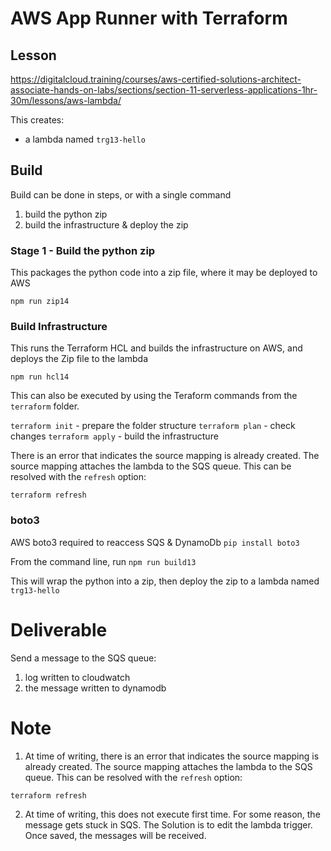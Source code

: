 # AWS App Runner with Terraform

## Lesson

https://digitalcloud.training/courses/aws-certified-solutions-architect-associate-hands-on-labs/sections/section-11-serverless-applications-1hr-30m/lessons/aws-lambda/

This creates:

- a lambda named `trg13-hello`

## Build

Build can be done in steps, or with a single command

1. build the python zip
2. build the infrastructure & deploy the zip

### Stage 1 - Build the python zip

This packages the python code into a zip file, where it may be deployed to AWS

`npm run zip14`

### Build Infrastructure

This runs the Terraform HCL and builds the infrastructure on AWS, and deploys the Zip file to the lambda

`npm run hcl14`

This can also be executed by using the Teraform commands from the `terraform` folder.

`terraform init` - prepare the folder structure
`terraform plan` - check changes
`terraform apply` - build the infrastructure

There is an error that indicates the source mapping is already created. The source mapping attaches the lambda to the SQS queue. This can be resolved with the `refresh` option:

`terraform refresh`

### boto3

AWS boto3 required to reaccess SQS & DynamoDb
`pip install boto3`

From the command line, run `npm run build13`

This will wrap the python into a zip, then deploy the zip to a lambda named `trg13-hello`

# Deliverable

Send a message to the SQS queue:

1. log written to cloudwatch
2. the message written to dynamodb

# Note

1. At time of writing, there is an error that indicates the source mapping is already created. The source mapping attaches the lambda to the SQS queue. This can be resolved with the `refresh` option:

`terraform refresh`

2. At time of writing, this does not execute first time. For some reason, the message gets stuck in SQS. The Solution is to edit the lambda trigger. Once saved, the messages will be received.
